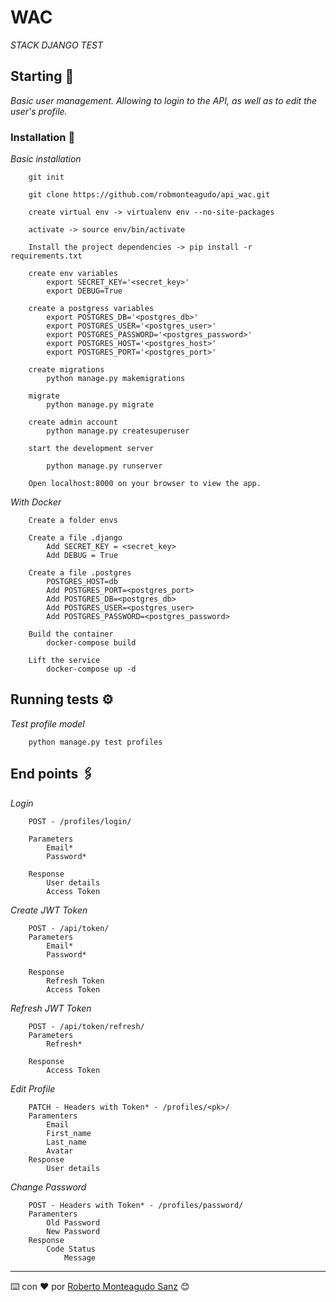 # WAC

_STACK DJANGO TEST_

## Starting 🚀

_Basic user management. Allowing to login to the API, as well as to edit the user's profile._

### Installation 🔧

_Basic installation_

```
	git init

	git clone https://github.com/robmonteagudo/api_wac.git

	create virtual env -> virtualenv env --no-site-packages

	activate -> source env/bin/activate

	Install the project dependencies -> pip install -r requirements.txt

	create env variables 	
		export SECRET_KEY='<secret_key>'
		export DEBUG=True
		
	create a postgress variables
		export POSTGRES_DB='<postgres_db>'
		export POSTGRES_USER='<postgres_user>'
		export POSTGRES_PASSWORD='<postgres_password>'
		export POSTGRES_HOST='<postgres_host>'
		export POSTGRES_PORT='<postgres_port>'
		
	create migrations
		python manage.py makemigrations
		
	migrate
		python manage.py migrate
		
	create admin account
		python manage.py createsuperuser
		
	start the development server

		python manage.py runserver
		
	Open localhost:8000 on your browser to view the app.
```

_With Docker_

```
    Create a folder envs
    
    Create a file .django
        Add SECRET_KEY = <secret_key>
        Add DEBUG = True
    
    Create a file .postgres
        POSTGRES_HOST=db
        Add POSTGRES_PORT=<postgres_port>
        Add POSTGRES_DB=<postgres_db>
        Add POSTGRES_USER=<postgres_user>
        Add POSTGRES_PASSWORD=<postgres_password>
    
    Build the container
        docker-compose build
		
    Lift the service
        docker-compose up -d
```


## Running tests ⚙️

_Test profile model_

```
	python manage.py test profiles
```

## End points 🖇️

_Login_
```
	POST - /profiles/login/
	
	Parameters
	    Email*
	    Password*
	
	Response
	    User details
	    Access Token
```

_Create JWT Token_
```
	POST - /api/token/
	Parameters
	    Email*
	    Password*
	
	Response
	    Refresh Token
        Access Token
```

_Refresh JWT Token_
```
	POST - /api/token/refresh/
	Parameters
	    Refresh*
	
	Response
	    Access Token
```

_Edit Profile_
```
	PATCH - Headers with Token* - /profiles/<pk>/ 
	Paramenters
	    Email
	    First_name
	    Last_name
	    Avatar
	Response
	    User details
```

_Change Password_
```
	POST - Headers with Token* - /profiles/password/  
	Paramenters
	    Old Password
	    New Password
	Response
	    Code Status
            Message
```

---
⌨️ con ❤️ por [Roberto Monteagudo Sanz](https://es.linkedin.com/in/roberto-monteagudo-sanz-900b828b) 😊
